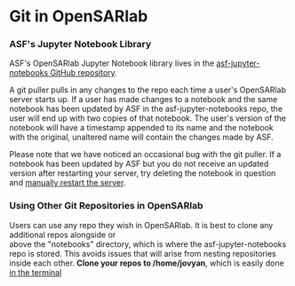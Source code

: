 # Git in OpenSARlab

### ASF's Jupyter Notebook Library
ASF's OpenSARlab Jupyter Notebook library lives in the 
[asf-jupyter-notebooks GitHub repository](https://github.com/asfadmin/asf-jupyter-notebooks).

A git puller pulls in any changes to the repo each time a user's OpenSARlab server starts up. 
If a user has made changes to a notebook and the same notebook has been updated by ASF in the 
asf-jupyter-notebooks repo, the user will end up with two copies of that notebook. The user's
version of the notebook will have a timestamp appended to its name and the notebook with the 
original, unaltered name will contain the changes made by ASF.

Please note that we have noticed an occasional bug with the git puller. If a notebook has been
updated by ASF but you do not receive an updated version after restarting your server, try
deleting the notebook in question and [manually restart the server](restarting_server_and_kernel.md). 

### Using Other Git Repositories in OpenSARlab
Users can use any repo they wish in OpenSARlab. It is best to clone any additional repos alongside or\
above the "notebooks" directory, which is where the asf-jupyter-notebooks repo is stored. This avoids
issues that will arise from nesting repositories inside each other. **Clone your repos to 
/home/jovyan**, which is easily done [in the terminal](OpenSARlab_terminal.md)